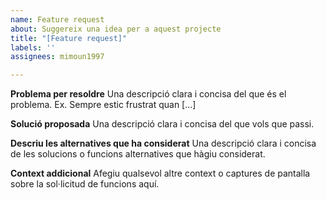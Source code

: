 ```yaml
---
name: Feature request
about: Suggereix una idea per a aquest projecte
title: "[Feature request]"
labels: ''
assignees: mimoun1997

---
```


**Problema per resoldre**
Una descripció clara i concisa del que és el problema. Ex. Sempre estic frustrat quan [...]

**Solució proposada**
Una descripció clara i concisa del que vols que passi.

**Descriu les alternatives que ha considerat**
Una descripció clara i concisa de les solucions o funcions alternatives que hàgiu considerat.

**Context addicional**
Afegiu qualsevol altre context o captures de pantalla sobre la sol·licitud de funcions aquí.

